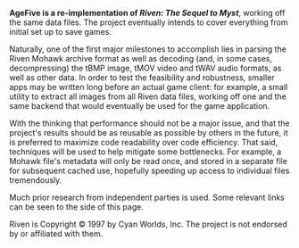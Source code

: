 **AgeFive is a re-implementation of _Riven: The Sequel to Myst_**, working off the same data files. The project eventually intends to cover everything from initial set up to save games.

Naturally, one of the first major milestones to accomplish lies in parsing the Riven Mohawk archive format as well as decoding (and, in some cases, decompressing) the tBMP image, tMOV video and tWAV audio formats, as well as other data. In order to test the feasibility and robustness, smaller apps may be written long before an actual game client: for example, a small utility to extract all images from all Riven data files, working off one and the same backend that would eventually be used for the game application.

With the thinking that performance should not be a major issue, and that the project's results should be as reusable as possible by others in the future, it is preferred to maximize code readability over code efficiency. That said, techniques will be used to help mitigate some bottlenecks. For example, a Mohawk file's metadata will only be read once, and stored in a separate file for subsequent cached use, hopefully speeding up access to individual files tremendously.

Much prior research from independent parties is used. Some relevant links can be seen to the side of this page.

Riven is Copyright © 1997 by Cyan Worlds, Inc. The project is not endorsed by or affiliated with them.